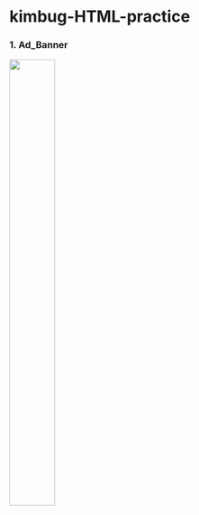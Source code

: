 # kimbug-HTML-practice

### 1. Ad_Banner
<img src="https://i.esdrop.com/d/KwrGH1p1Zl/purQ91ws0v.png"  width="40%" height="45%">
